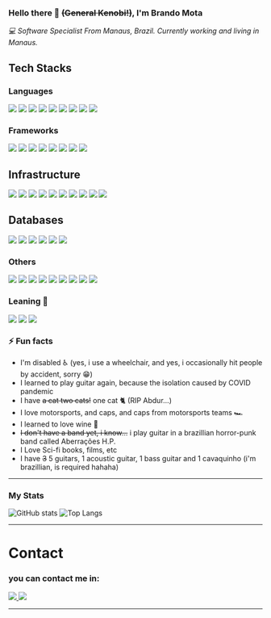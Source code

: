 ### Hello there 👋 ~~(General Kenobi!)~~, I'm Brando Mota
_:computer: Software Specialist From Manaus, Brazil. Currently working and living in Manaus._


## Tech Stacks

### Languages
<p float="left">
<img src="https://img.shields.io/badge/-Java-white?style=flat&logo=java&logoColor=red">
<img src="https://img.shields.io/badge/-Python-2076F8?style=flat&logo=python&logoColor=yellow">
<img src="https://img.shields.io/badge/-Javascript-2076F8?style=flat&logo=javascript&logoColor=yellow">
<img src="https://img.shields.io/badge/-Csharp-e303fc?style=flat&logo=C-sharp&logoColor=white">
<img src="https://img.shields.io/badge/-Typescript-2076F8?style=flat&logo=typescript&logoColor=white">
<img src="https://img.shields.io/badge/-HTML-2076F8?style=flat&logo=HTML5&logoColor=red">
<img src="https://img.shields.io/badge/-CSS-e303fc?style=flat&logo=CSS3&logoColor=white">
<img src="https://img.shields.io/badge/-Go-2076F8?style=flat&logo=go&logoColor=white">
<img src="https://img.shields.io/badge/-Ruby-white?style=flat&logo=ruby&logoColor=red">
</p>

### Frameworks
<p float="left">
<img src="https://img.shields.io/badge/-Spring-03fc0b?style=flat&logo=spring&logoColor=white">
<img src="https://img.shields.io/badge/-Quarkus-2076F8?style=flat&logo=quarkus&logoColor=white">
<img src="https://img.shields.io/badge/-Angular-2076F8?style=flat&logo=angular&logoColor=red">
<img src="https://img.shields.io/badge/-Django-02a307?style=flat&logo=django&logoColor=red">
<img src="https://img.shields.io/badge/-Express-02a307?style=flat&logo=express&logoColor=black">
<img src="https://img.shields.io/badge/-HapiJS-718072?style=flat&logo=hapi&logoColor=red">
<img src="https://img.shields.io/badge/-.Net-e303fc?style=flat&logo=.net&logoColor=black">
<img src="https://img.shields.io/badge/-Sinatra-white?logo=ruby%20sinatra&style=flat&color=white&logoColor=black"> 
</p>

## Infrastructure
<p float="left">
<img src="https://img.shields.io/badge/-docker-2076F8?style=flat&logo=docker&logoColor=white">
<img src="https://img.shields.io/badge/-kubernetes-2076F8?style=flat&logo=kubernetes&logoColor=white">
<img src="https://img.shields.io/badge/-rancher-242f9e?style=flat&logo=rancher&logoColor=white">
<img src="https://img.shields.io/badge/-jenkins-a1a60a?style=flat&logo=jenkins">
<img src="https://img.shields.io/badge/-gitlab-fff?style=flat&logo=gitlab&logoColor=orange">
<img src="https://img.shields.io/badge/-travis-fff?style=flat&logo=travis">
<img src="https://img.shields.io/badge/-circle%20CI-fff?style=flat&logo=circleCi&logoColor=black">
<img src="https://img.shields.io/badge/-google%20cloud%20plataform-fff?style=flat&logo=google-cloud">
<img src="https://img.shields.io/badge/-aws-white?logo=amazon%20aws&style=flat&color=white&logoColor=black">
<img src="https://img.shields.io/badge/-terraform-blue?logo=terraform&style=flat&color=white&logoColor=blue"> 

</p>

## Databases
<p float="left">
<img src="https://img.shields.io/badge/-postgresql-fff?style=flat&logo=postgresql&logoColor=blue">
<img src="https://img.shields.io/badge/-oracle%20PL/SQL-fff?style=flat&logo=oracle&logoColor=red">
<img src="https://img.shields.io/badge/-mysql-fff?style=flat&logo=mysql">
<img src="https://img.shields.io/badge/-mongoDB-fff?style=flat&logo=mongoDB">
<img src="https://img.shields.io/badge/-MS%20SQL%20Server-2076F8?style=flat&logo=microsoft-sql-server">
<img src="https://img.shields.io/badge/-DynamoDB-white?style=flat&logo=amazondynamodb&logoColor=blue">
</p>

### Others
<p float="left">
<img src="https://img.shields.io/badge/-elasticsearch-yellow?style=flat&logo=elasticsearch">
<img src="https://img.shields.io/badge/-rabbitmq-red?style=flat&logo=rabbitmq">
<img src="https://img.shields.io/badge/-mosquito-2076F8?style=flat&logo=eclipse-mosquitto">
<img src="https://img.shields.io/badge/-arduino-white?style=flat&logo=arduino">
<img src="https://img.shields.io/badge/-raspberry-blue?style=flat&logo=raspberry-pi">
<img src="https://img.shields.io/badge/-linux-white?style=flat&logo=linux">
<img src="https://img.shields.io/badge/-openCV-white?style=flat&logo=opencv&logoColor=black">
<img src="https://img.shields.io/badge/-puppeteer-white?logo=puppeteer">
 <img src="https://img.shields.io/badge/-camunda%20BPMN-white?logo=camunda">

</p>

### Leaning 🌱
<p float="left">
<img src="https://img.shields.io/badge/-ReactJS-2076F8?style=flat&logo=react&logoColor=white">
<img src="https://img.shields.io/badge/-robot--framework-blue?logo=robot-framework">
<img src="https://img.shields.io/badge/-lua-white?style=flat&logo=lua&logoColor=black">
 
 
</p>

### ⚡ Fun facts
 - I'm disabled ♿ (yes, i use a wheelchair, and yes, i occasionally hit people by accident, sorry 😁)
 - I learned to play guitar again, because the isolation caused by COVID pandemic
 - I have ~~a cat two cats!~~ one cat 🐈 (RIP Abdur...)
 - I love motorsports, and caps, and caps from motorsports teams 🏎
 - I learned to love wine 🍷
 - ~~I don't have a band yet, i know...~~ i play guitar in a brazillian horror-punk band called Aberrações H.P.
 - I Love Sci-fi books, films, etc
 - I have ~~3~~ 5 guitars, 1 acoustic guitar, 1 bass guitar and 1 cavaquinho (i'm brazillian, is required hahaha)

---
### My Stats
![GitHub stats](https://github-readme-stats-sabesansathananthan.vercel.app/api?username=brandomota&show_icons=true&hide_border=true&count_private=true&include_all_commits=true&theme=radical)
![Top Langs](https://github-readme-stats-sabesansathananthan.vercel.app/api/top-langs/?username=brandomota&layout=compact&theme=radical&count_private=true)

---

# Contact
### you can contact me in:
<p float="left">
<a href="https://www.linkedin.com/in/brando-mota/">
<img src="https://img.shields.io/badge/-linkedin-white?style=flat&logo=linkedin&logoColor=blue">
</a>
<a href="mailto://bmota45@gmail.com">
<img src="https://img.shields.io/badge/-gmail-white?style=flat&logo=gmail&logoColor=red">
</a>
</p>


---
<!--
**brandomota/brandomota** is a ✨ _special_ ✨ repository because its `README.md` (this file) appears on your GitHub profile.

Here are some ideas to get you started:

- 🔭 I’m currently working on ...
- 🌱 I’m currently learning ...
- 👯 I’m looking to collaborate on ...
- 🤔 I’m looking for help with ...
- 💬 Ask me about ...
- 📫 How to reach me: ...
- 😄 Pronouns: ...
- ⚡ Fun fact: ...
-->

